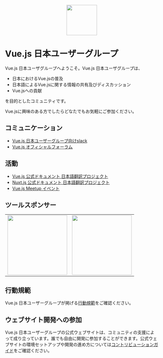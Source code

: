 <p align="center"><a href="http://vuejs.org" target="_blank"><img width="100"src="http://vuejs.org/images/logo.png"></a></p>

# Vue.js 日本ユーザーグループ

Vue.js 日本ユーザグループへようこそ。Vue.js 日本ユーザグループは、

- 日本におけるVue.jsの普及
- 日本語によるVue.jsに関する情報の共有及びディスカッション
- Vue.jsへの貢献

を目的としたコミュニティです。

Vue.jsに興味のある方でしたらどなたでもお気軽にご参加ください。

## コミュニケーション

- [Vue.js 日本ユーザーグループ向けslack](https://vuejs-jp-slackin.herokuapp.com)
- [Vue.js オフィシャルフォーラム](http://forum.vuejs.org)

## 活動

- [Vue.js 公式ドキュメント 日本語翻訳プロジェクト](https://github.com/vuejs/jp.vuejs.org)
- [Nuxt.js 公式ドキュメント 日本語翻訳プロジェクト](https://github.com/vuejs-jp/ja.docs.nuxtjs)
- [Vue.js Meetup イベント](http://vuejs-meetup.connpass.com)

## ツールスポンサー

<table>
  <tbody>
    <tr>
      <td align="center" valign="middle">
        <a href="https://docs.esa.io/posts/239/" target="_blank">
          <img width="196px" src="https://raw.githubusercontent.com/vuejs-jp/home/develop/.github/assets/esa.png">
        </a>
      </td>
      <td align="center" valign="middle">
        <a href="http://slack.com/" target="_blank">
          <img width="196px" src="https://raw.githubusercontent.com/vuejs-jp/home/develop/.github/assets/slack.png">
        </a>
      </td>
    </tr>
  </tbody>
</table>

## 行動規範

Vue.js 日本ユーザーグループが掲げる[行動規範](https://github.com/vuejs-jp/home/blob/master/CODE_OF_CONDUCT.md)をご確認ください。

## ウェブサイト開発への参加

Vue.js 日本ユーザーグループの公式ウェブサイトは、コミュニティの支援によって成り立っています。誰でも自由に開発に参加することができます。公式ウェブサイトの環境セットアップや開発の進め方については[コントリビューションガイド](https://github.com/vuejs-jp/home/blob/develop/.github/CONTRIBUTING.md)をご確認ください。
